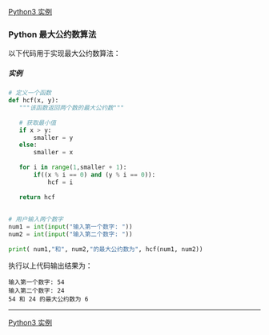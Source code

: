 [Python3 实例](/src/lesson25.examples/examples.md)
### Python 最大公约数算法

以下代码用于实现最大公约数算法：

##### 实例
```python
# 定义一个函数
def hcf(x, y):
   """该函数返回两个数的最大公约数"""
 
   # 获取最小值
   if x > y:
       smaller = y
   else:
       smaller = x
 
   for i in range(1,smaller + 1):
       if((x % i == 0) and (y % i == 0)):
           hcf = i
 
   return hcf
 
 
# 用户输入两个数字
num1 = int(input("输入第一个数字: "))
num2 = int(input("输入第二个数字: "))
 
print( num1,"和", num2,"的最大公约数为", hcf(num1, num2))
```
执行以上代码输出结果为：
```
输入第一个数字: 54
输入第二个数字: 24
54 和 24 的最大公约数为 6
```

---
[Python3 实例](/src/lesson25.examples/examples.md)